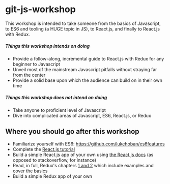 # git-js-workshop

This workshop is intended to take someone from the basics of Javascript, to ES6 and tooling (a HUGE topic in JS),
to React.js, and finally to React.js with Redux.

##### Things this workshop intends on doing

- Provide a follow-along, incremental guide to React.js with Redux for any beginner to Javascript
- Unveil most of the mainstream Javascript pitfalls without straying far from the center
- Provide a solid base upon which the audience can build on in their own time

##### Things this workshop does not intend on doing

- Take anyone to proficient level of Javascript
- Dive into complicated areas of Javascript, ES6, React.js, or Redux

## Where you should go after this workshop

- Familiarize yourself with ES6: https://github.com/lukehoban/es6features
- Complete the [React.js tutorial](https://facebook.github.io/react/docs/tutorial.html)
- Build a simple React.js app of your own using [the React.js docs](https://facebook.github.io/react/docs/getting-started.html) (as opposed to stackoverflow, for instance)
- Read, in full, Redux's chapters [1 and 2](http://redux.js.org/docs/introduction/index.html) which include examples and cover the basics
- Build a simple Redux app of your own